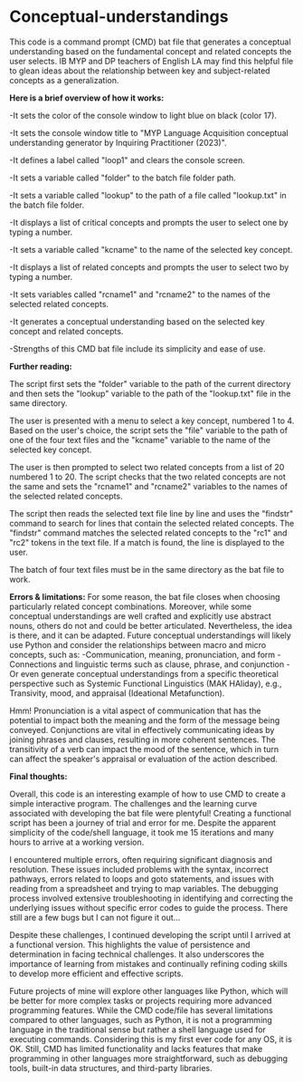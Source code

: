 # Conceptual-understandings
This code is a command prompt (CMD) bat file that generates a conceptual understanding based on the fundamental concept and related concepts the user selects. IB MYP and DP teachers of English LA may find this helpful file to glean ideas about the relationship between key and subject-related concepts as a generalization.

**Here is a brief overview of how it works:**

  -It sets the color of the console window to light blue on black (color 17).
  
  -It sets the console window title to "MYP Language Acquisition conceptual understanding generator by Inquiring Practitioner (2023)".
  
  -It defines a label called "loop1" and clears the console screen.
  
  -It sets a variable called "folder" to the batch file folder path.
  
  -It sets a variable called "lookup" to the path of a file called "lookup.txt" in the batch file folder.
  
  -It displays a list of critical concepts and prompts the user to select one by typing a number.
  
  -It sets a variable called "kcname" to the name of the selected key concept.
  
  -It displays a list of related concepts and prompts the user to select two by typing a number.
  
  -It sets variables called "rcname1" and "rcname2" to the names of the selected related concepts.
  
  -It generates a conceptual understanding based on the selected key concept and related concepts.
  
  -Strengths of this CMD bat file include its simplicity and ease of use.  

**Further reading:**

The script first sets the "folder" variable to the path of the current directory and then sets the "lookup" variable to the path of the "lookup.txt" file in the same directory. 

The user is presented with a menu to select a key concept, numbered 1 to 4. Based on the user's choice, the script sets the "file" variable to the path of one of the four text files and the "kcname" variable to the name of the selected key concept.

The user is then prompted to select two related concepts from a list of 20 numbered 1 to 20. The script checks that the two related concepts are not the same and sets the "rcname1" and "rcname2" variables to the names of the selected related concepts.

The script then reads the selected text file line by line and uses the "findstr" command to search for lines that contain the selected related concepts. The "findstr" command matches the selected related concepts to the "rc1" and "rc2" tokens in the text file. If a match is found, the line is displayed to the user.

The batch of four text files must be in the same directory as the bat file to work.

**Errors & limitations:**
For some reason, the bat file closes when choosing particularly related concept combinations. Moreover, while some conceptual understandings are well crafted and explicitly use abstract nouns, others do not and could be better articulated. Nevertheless, the idea is there, and it can be adapted. Future conceptual understandings will likely use Python and consider the relationships between macro and micro concepts, such as:
  -Communication, meaning, pronunciation, and form
  -Connections and linguistic terms such as clause, phrase, and conjunction
  -Or even generate conceptual understandings from a specific theoretical perspective such as Systemic Functional Linguistics (MAK HAliday), e.g., Transivity,      mood, and appraisal (Ideational Metafunction). 

Hmm! 
Pronunciation is a vital aspect of communication that has the potential to impact both the meaning and the form of the message being conveyed. 
Conjunctions are vital in effectively communicating ideas by joining phrases and clauses, resulting in more coherent sentences.
The transitivity of a verb can impact the mood of the sentence, which in turn can affect the speaker's appraisal or evaluation of the action described.

**Final thoughts:**

Overall, this code is an interesting example of how to use CMD to create a simple interactive program. The challenges and the learning curve associated with developing the bat file were plentyful! Creating a functional script has been a journey of trial and error for me. Despite the apparent simplicity of the code/shell language, it took me 15 iterations and many hours to arrive at a working version.

I encountered multiple errors, often requiring significant diagnosis and resolution. These issues included problems with the syntax, incorrect pathways, errors related to loops and goto statements, and issues with reading from a spreadsheet and trying to map variables. The debugging process involved extensive troubleshooting in identifying and correcting the underlying issues without specific error codes to guide the process. There still are a few bugs but I can not figure it out...

Despite these challenges, I continued developing the script until I  arrived at a functional version. This highlights the value of persistence and determination in facing technical challenges. It also underscores the importance of learning from mistakes and continually refining coding skills to develop more efficient and effective scripts.

Future projects of mine will explore other languages like Python, which will be better for more complex tasks or projects requiring more advanced programming features. While the CMD code/file has several limitations compared to other languages, such as Python, it is not a programming language in the traditional sense but rather a shell language used for executing commands. Considering this is my first ever code for any OS, it is OK. Still, CMD has limited functionality and lacks features that make programming in other languages more straightforward, such as debugging tools, built-in data structures, and third-party libraries. 


